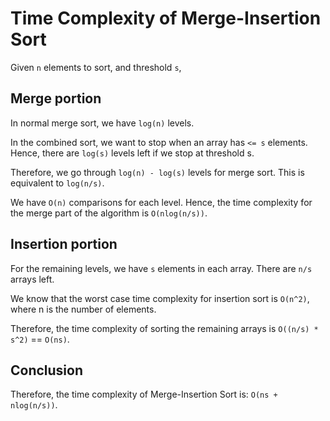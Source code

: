 # Time Complexity of Merge-Insertion Sort

Given `n` elements to sort, and threshold `s`,

## Merge portion

In normal merge sort, we have `log(n)` levels.

In the combined sort, we want to stop when an array has `<= s` elements. Hence, there are `log(s)` levels left if we stop at threshold s.

Therefore, we go through `log(n) - log(s)` levels for merge sort. This is equivalent to `log(n/s)`.

We have `O(n)` comparisons for each level. Hence, the time complexity for the merge part of the algorithm is `O(nlog(n/s))`. 

## Insertion portion

For the remaining levels, we have `s` elements in each array. There are `n/s` arrays left.

We know that the worst case time complexity for insertion sort is `O(n^2)`, where n is the number of elements.

Therefore, the time complexity of sorting the remaining arrays is `O((n/s) * s^2)` == `O(ns)`.

## Conclusion

Therefore, the time complexity of Merge-Insertion Sort is:
 `O(ns + nlog(n/s))`.
